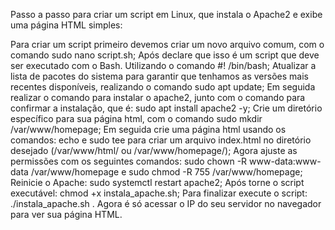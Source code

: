 Passo a passo para criar um script em Linux, que instala o Apache2 e exibe uma página HTML simples:

Para criar um script primeiro devemos criar um novo arquivo comum, com o comando sudo nano script.sh;
Após declare que isso é um script que deve ser executado com o Bash. Utilizando o comando #! /bin/bash;
Atualizar a lista de pacotes do sistema para garantir que tenhamos as versões mais recentes disponíveis, realizando o comando sudo apt update;
Em seguida realizar o comando para instalar o apache2, junto com o comando para confirmar a instalação, que é: sudo apt install apache2 -y;
Crie um diretório específico para sua página html, com o comando sudo mkdir /var/www/homepage;
Em seguida crie uma página html usando os comandos: echo e sudo tee para criar um arquivo index.html no diretório desejado (/var/www/html/ ou /var/www/homepage/);
Agora ajuste as permissões com os seguintes comandos: sudo chown -R www-data:www-data /var/www/homepage e sudo chmod -R 755 /var/www/homepage;
Reinicie o Apache: sudo systemctl restart apache2;
Após torne o script executável: chmod +x instala_apache.sh;
Para finalizar execute o script: ./instala_apache.sh  .
Agora é só acessar o IP do seu servidor no navegador para ver sua página HTML.
